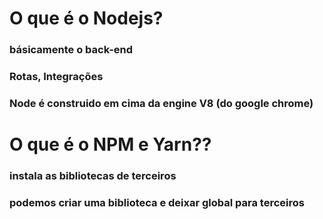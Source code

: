 # O que é o Nodejs?

### básicamente o back-end

### Rotas, Integrações

### Node é construido em cima da engine V8 (do google chrome)

# O que é o NPM e Yarn??

### instala as bibliotecas de terceiros

### podemos criar uma biblioteca e deixar global para terceiros
